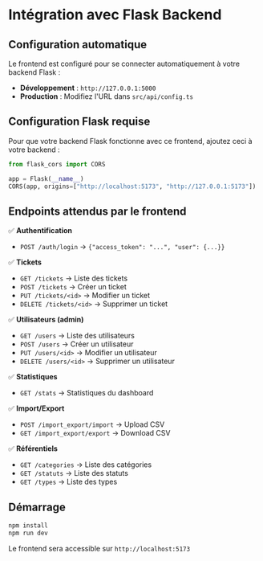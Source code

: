 # Intégration avec Flask Backend

## Configuration automatique
Le frontend est configuré pour se connecter automatiquement à votre backend Flask :
- **Développement** : `http://127.0.0.1:5000`
- **Production** : Modifiez l'URL dans `src/api/config.ts`

## Configuration Flask requise

Pour que votre backend Flask fonctionne avec ce frontend, ajoutez ceci à votre backend :

```python
from flask_cors import CORS

app = Flask(__name__)
CORS(app, origins=["http://localhost:5173", "http://127.0.0.1:5173"])
```

## Endpoints attendus par le frontend

✅ **Authentification**
- `POST /auth/login` → `{"access_token": "...", "user": {...}}`

✅ **Tickets**
- `GET /tickets` → Liste des tickets
- `POST /tickets` → Créer un ticket
- `PUT /tickets/<id>` → Modifier un ticket
- `DELETE /tickets/<id>` → Supprimer un ticket

✅ **Utilisateurs (admin)**
- `GET /users` → Liste des utilisateurs
- `POST /users` → Créer un utilisateur
- `PUT /users/<id>` → Modifier un utilisateur
- `DELETE /users/<id>` → Supprimer un utilisateur

✅ **Statistiques**
- `GET /stats` → Statistiques du dashboard

✅ **Import/Export**
- `POST /import_export/import` → Upload CSV
- `GET /import_export/export` → Download CSV

✅ **Référentiels**
- `GET /categories` → Liste des catégories
- `GET /statuts` → Liste des statuts  
- `GET /types` → Liste des types

## Démarrage
```bash
npm install
npm run dev
```

Le frontend sera accessible sur `http://localhost:5173`
